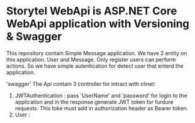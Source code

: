 # Storytel WebApi is ASP.NET Core WebApi application with Versioning & Swagger

This repository contain Simple Message application. We have 2 entity on this application. User and Message. 
Only register users can perform actions. So we have simple autentication for detect user that enterd the application.

'swagger'
The Api contain 3 controller for intract with clinet:
1) JWTAuthentication : pass 'UserName' and 'password' for login to the application and in the response generate JWT token for furdure requests. This toke must add in authorization header as Bearer token.
2) User :